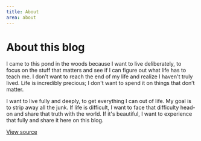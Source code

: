 ```yaml
---
title: About
area: about
---
```


# About this blog

I came to this pond in the woods because I want to live deliberately, to focus on the stuff that matters and see if I can figure out what life has to teach me. I don't want to reach the end of my life and realize I haven't truly lived. Life is incredibly precious; I don't want to spend it on things that don’t matter.

I want to live fully and deeply, to get everything I can out of life. My goal is to strip away all the junk. If life is difficult, I want to face that difficulty head-on and share that truth with the world. If it's beautiful, I want to experience that fully and share it here on this blog.

[View source](https://github.com/WebOrigami/pondlife-python)
